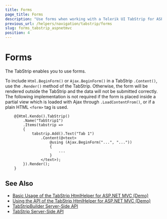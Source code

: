 ```yaml
---
title: Forms
page_title: Forms
description: "Use forms when working with a Telerik UI TabStrip for ASP.NET MVC."
previous_url: /helpers/navigation/tabstrip/forms
slug: forms_tabstrip_aspnetmvc
position: 4
---
```


# Forms

The TabStrip enables you to use forms.

To include `Html.BeginForm()` or `Ajax.BeginForm()` in a TabStrip `.Content()`, use the `.Render()` method of the TabStrip. Otherwise, the form will be rendered outside the TabStrip and the data will not be submitted correctly. The following implementation is not required if the form is placed inside a partial view which is loaded with Ajax through `.LoadContentFrom()`, or if a plain HTML `<form>` tag is used.

```HtmlHelper
    @{Html.Kendo().TabStrip()
        .Name("TabStrip1")
        .Items(tabstrip =>
        {
            tabstrip.Add().Text("Tab 1")
                .Content(@<text>
                    @using (Ajax.BeginForm("...", "..."))
                    {
                        ...
                    }
                </text>);
        }).Render();
    }
```
## See Also

* [Basic Usage of the TabStrip HtmlHelper for ASP.NET MVC (Demo)](https://demos.telerik.com/aspnet-mvc/tabstrip)
* [Using the API of the TabStrip HtmlHelper for ASP.NET MVC (Demo)](https://demos.telerik.com/aspnet-mvc/tabstrip/api)
* [TabStripBuilder Server-Side API](https://docs.telerik.com/aspnet-mvc/api/Kendo.Mvc.UI.Fluent/TabStripBuilder)
* [TabStrip Server-Side API](/api/tabstrip)
